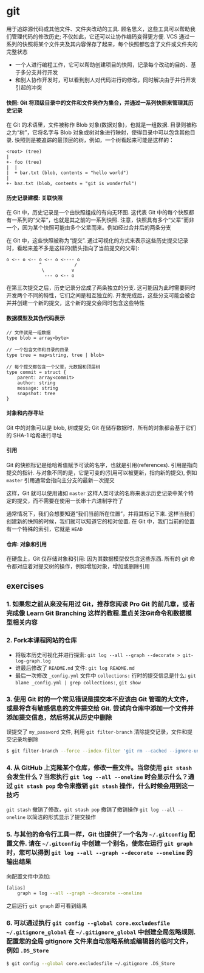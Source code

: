 # git
用于追踪源代码或其他文件、文件夹改动的工具. 顾名思义，这些工具可以帮助我们管理代码的修改历史; 不仅如此，它还可以让协作编码变得更方便. VCS 通过一系列的快照将某个文件夹及其内容保存了起来，每个快照都包含了文件或文件夹的完整状态

- 一个人进行编程工作，它可以帮助创建项目的快照，记录每个改动的目的、基于多分支并行开发
- 和别人协作开发时，可以看到别人对代码进行的修改，同时解决由于并行开发引起的冲突

#### 快照: Git 将顶级目录中的文件和文件夹作为集合，并通过一系列快照来管理其历史记录
在 Git 的术语里，文件被称作 Blob 对象(数据对象)，也就是一组数据. 目录则被称之为“树”，它将名字与 Blob 对象或树对象进行映射，使得目录中可以包含其他目录. 快照则是被追踪的最顶层的树，例如，一个树看起来可能是这样的：

```
<root> (tree)
|
+- foo (tree)
|  |
|  + bar.txt (blob, contents = "hello world")
|
+- baz.txt (blob, contents = "git is wonderful")
```

#### 历史记录建模: 关联快照
在 Git 中，历史记录是一个由快照组成的有向无环图. 这代表 Git 中的每个快照都有一系列的“父辈”，也就是其之前的一系列快照. 注意，快照具有多个“父辈”而非一个，因为某个快照可能由多个父辈而来。例如经过合并后的两条分支

在 Git 中，这些快照被称为“提交”. 通过可视化的方式来表示这些历史提交记录时，看起来差不多是这样的(箭头指向了当前提交的父辈):

```
o <-- o <-- o <-- o <---- o
            ^            /
             \          v
              --- o <-- o
```

在第三次提交之后，历史记录分岔成了两条独立的分支. 这可能因为此时需要同时开发两个不同的特性，它们之间是相互独立的. 开发完成后，这些分支可能会被合并并创建一个新的提交，这个新的提交会同时包含这些特性

#### 数据模型及其伪代码表示

```
// 文件就是一组数据
type blob = array<byte>

// 一个包含文件和目录的目录
type tree = map<string, tree | blob>

// 每个提交都包含一个父辈，元数据和顶层树
type commit = struct {
    parent: array<commit>
    author: string
    message: string
    snapshot: tree
}
```

#### 对象和内存寻址
Git 中的对象可以是 blob, 树或提交; Git 在储存数据时，所有的对象都会基于它们的 SHA-1 哈希进行寻址

#### 引用
Git 的快照标记是给哈希值赋予可读的名字，也就是引用(references). 引用是指向提交的指针. 与对象不同的是，它是可变的(引用可以被更新，指向新的提交), 例如 `master` 引用通常会指向主分支的最新一次提交

这样，Git 就可以使用诸如 `master` 这样人类可读的名称来表示历史记录中某个特定的提交，而不需要在使用一长串十六进制字符了

通常情况下，我们会想要知道“我们当前所在位置”，并将其标记下来. 这样当我们创建新的快照的时候，我们就可以知道它的相对位置. 在 Git 中，我们当前的位置有一个特殊的索引，它就是 `HEAD`

#### 仓库: 对象和引用
在硬盘上，Git 仅存储对象和引用: 因为其数据模型仅包含这些东西. 所有的 git 命令都对应着对提交树的操作，例如增加对象，增加或删除引用

## exercises
### 1. 如果您之前从来没有用过 Git，推荐您阅读 Pro Git 的前几章，或者完成像 Learn Git Branching 这样的教程.重点关注Git命令和数据模型相关内容

### 2. Fork本课程网站的仓库
- 将版本历史可视化并进行探索: `git log --all --graph --decorate > git-log-graph.log`
- 谁最后修改了 `README.md` 文件: `git log README.md`
- 最后一次修改 `_config.yml` 文件中 `collections:` 行时的提交信息是什么: `git blame _config.yml | grep collections:`, `git show`

### 3. 使用 Git 时的一个常见错误是提交本不应该由 Git 管理的大文件，或是将含有敏感信息的文件提交给 Git. 尝试向仓库中添加一个文件并添加提交信息，然后将其从历史中删除

误提交了 `my_password` 文件, 利用 `git filter-branch` 清除提交记录，文件和提交记录均删除

```sh
$ git filter-branch --force --index-filter 'git rm --cached --ignore-unmatch ./my_password'  --prune-empty --tag-name-filter cat -- --all
```

### 4. 从 GitHub 上克隆某个仓库，修改一些文件。当您使用 `git stash` 会发生什么？当您执行 `git log --all --oneline` 时会显示什么？通过 `git stash pop` 命令来撤销 `git stash` 操作，什么时候会用到这一技巧

`git stash` 撤销了修改，`git stash pop` 撤销了撤销操作
`git log --all --oneline` 以简洁的形式显示了提交操作

### 5. 与其他的命令行工具一样，Git 也提供了一个名为 `~/.gitconfig` 配置文件. 请在 `~/.gitconfig` 中创建一个别名，使您在运行 `git graph` 时，您可以得到 `git log --all --graph --decorate --oneline` 的输出结果
向配置文件中添加:

```sh
[alias]
    graph = log --all --graph --decorate --oneline
```

之后运行 `git graph` 即可看到结果

### 6. 可以通过执行 `git config --global core.excludesfile ~/.gitignore_global` 在 `~/.gitignore_global` 中创建全局忽略规则. 配置您的全局 gitignore 文件来自动忽略系统或编辑器的临时文件，例如 `.DS_Store`

```sh
$ git config --global core.excludesfile ~/.gitignore .DS_Store
```